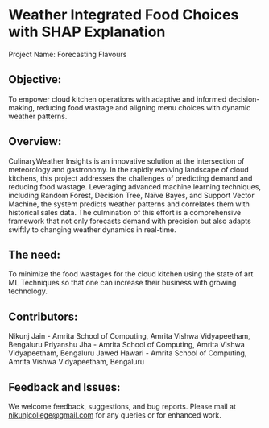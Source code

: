 # Weather Integrated Food Choices with SHAP Explanation

Project Name: Forecasting Flavours


## Objective:
To empower cloud kitchen operations with adaptive and informed decision-making, reducing food wastage and aligning menu choices with dynamic weather patterns.


## Overview:
CulinaryWeather Insights is an innovative solution at the intersection of meteorology and gastronomy. In the rapidly evolving landscape of cloud kitchens, this project addresses the challenges of predicting demand and reducing food wastage. Leveraging advanced machine learning techniques, including Random Forest, Decision Tree, Naïve Bayes, and Support Vector Machine, the system predicts weather patterns and correlates them with historical sales data. The culmination of this effort is a comprehensive framework that not only forecasts demand with precision but also adapts swiftly to changing weather dynamics in real-time.

## The need:
To minimize the food wastages for the cloud kitchen using the state of art ML Techniques so that one can increase their business with growing technology.

## Contributors:
Nikunj Jain - Amrita School of Computing, Amrita Vishwa Vidyapeetham, Bengaluru
Priyanshu Jha - Amrita School of Computing, Amrita Vishwa Vidyapeetham, Bengaluru
Jawed Hawari - Amrita School of Computing, Amrita Vishwa Vidyapeetham, Bengaluru


## Feedback and Issues:
We welcome feedback, suggestions, and bug reports. Please mail at nikunjcollege@gmail.com for any queries or for enhanced work.

